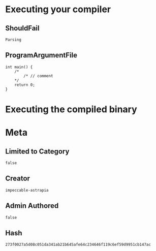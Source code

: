 # Executing your compiler

## ShouldFail

```
Parsing
```

## ProgramArgumentFile

```
int main() {
    /*
        /* // comment
    */
    return 0;
}
```

# Executing the compiled binary

# Meta

## Limited to Category

```
false
```

## Creator

```
impeccable-astrapia
```

## Admin Authored

```
false
```

## Hash

```
273f0027a5d08c051da341ab21b645afe64c234646f119c6ef59d9951cb147ac
```
